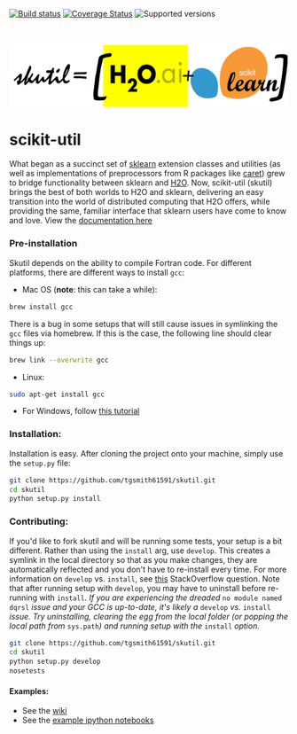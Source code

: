 [![Build status](https://travis-ci.org/tgsmith61591/skutil.svg?branch=master)](https://travis-ci.org/tgsmith61591/skutil)
[![Coverage Status](https://coveralls.io/repos/github/tgsmith61591/skutil/badge.svg?branch=master)](https://coveralls.io/github/tgsmith61591/skutil?branch=master)
![Supported versions](https://img.shields.io/badge/python-2.7-blue.svg) 


<br/><br/>
![h2o-sklearn](doc/images/h2o-sklearn.png)


# scikit-util
What began as a succinct set of [sklearn](https://github.com/scikit-learn/scikit-learn) extension classes and utilities (as well as implementations of preprocessors from R packages like [caret](https://github.com/topepo/caret)) grew to bridge functionality between sklearn and [H2O](https://github.com/h2oai/h2o-3).  Now, scikit-util (skutil) brings the best of both worlds to H2O and sklearn, delivering an easy transition into the world of distributed computing that H2O offers, while providing the same, familiar interface that sklearn users have come to know and love. View the [documentation here](https://tgsmith61591.github.io/skutil)



### Pre-installation
Skutil depends on the ability to compile Fortran code. For different platforms, there are different ways to install `gcc`:
  - Mac OS (__note__: this can take a while):
```bash
brew install gcc
```

There is a bug in some setups that will still cause issues in symlinking the `gcc` files via homebrew. If this is the case, the following line should clear things up:
```bash
brew link --overwrite gcc
```

  - Linux:
```bash
sudo apt-get install gcc
```

  - For Windows, follow [this tutorial](http://www.preshing.com/20141108/how-to-install-the-latest-gcc-on-windows/)




### Installation:

Installation is easy. After cloning the project onto your machine, simply use the `setup.py` file:

```bash
git clone https://github.com/tgsmith61591/skutil.git
cd skutil
python setup.py install
```


### Contributing:

If you'd like to fork skutil and will be running some tests, your setup is a bit different. Rather than using the `install` arg, use `develop`. This creates a symlink in the local directory so that as you make changes, they are automatically reflected and you don't have to re-install every time. For more information on `develop` vs. `install`, see [this](http://stackoverflow.com/questions/19048732/python-setup-py-develop-vs-install) StackOverflow question. Note that after running setup with `develop`, you may have to uninstall before re-running with `install`. *If you are experiencing the dreaded* `no module named dqrsl` *issue and your GCC is up-to-date, it's likely a* `develop` *vs.* `install` *issue. Try uninstalling, clearing the egg from the local folder (or popping the local path from* `sys.path`*) and running setup with the* `install` *option.*

```bash
git clone https://github.com/tgsmith61591/skutil.git
cd skutil
python setup.py develop
nosetests
```


#### Examples:
  - See the [wiki](https://github.com/tgsmith61591/skutil/wiki)
  - See the [example ipython notebooks](https://github.com/tgsmith61591/skutil/tree/master/doc/examples)

